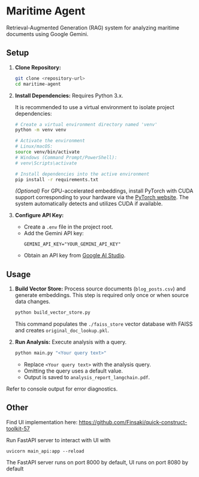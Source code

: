 # Maritime Agent

Retrieval-Augmented Generation (RAG) system for analyzing maritime documents using Google Gemini.

## Setup

1.  **Clone Repository:**
    ```bash
    git clone <repository-url>
    cd maritime-agent
    ```
2.  **Install Dependencies:** Requires Python 3.x.
    
    It is recommended to use a virtual environment to isolate project dependencies:
    ```bash
    # Create a virtual environment directory named 'venv'
    python -m venv venv 
    
    # Activate the environment
    # Linux/macOS:
    source venv/bin/activate 
    # Windows (Command Prompt/PowerShell):
    # venv\Scripts\activate
    
    # Install dependencies into the active environment
    pip install -r requirements.txt
    ```
    *(Optional)* For GPU-accelerated embeddings, install PyTorch with CUDA support corresponding to your hardware via the [PyTorch website](https://pytorch.org/get-started/locally/). The system automatically detects and utilizes CUDA if available.
3.  **Configure API Key:**
    *   Create a `.env` file in the project root.
    *   Add the Gemini API key:
        ```env
        GEMINI_API_KEY="YOUR_GEMINI_API_KEY"
        ```
    *   Obtain an API key from [Google AI Studio](https://aistudio.google.com/app/apikey).

## Usage

1.  **Build Vector Store:** Process source documents (`blog_posts.csv`) and generate embeddings. This step is required only once or when source data changes.
    ```bash
    python build_vector_store.py
    ```
    This command populates the `./faiss_store` vector database with FAISS and creates `original_doc_lookup.pkl`.

2.  **Run Analysis:** Execute analysis with a query.
    ```bash
    python main.py "<Your query text>"
    ```
    *   Replace `<Your query text>` with the analysis query.
    *   Omitting the query uses a default value.
    *   Output is saved to `analysis_report_langchain.pdf`.

Refer to console output for error diagnostics.

## Other

Find UI implementation here: https://github.com/Finsaki/quick-construct-toolkit-57

Run FastAPI server to interact with UI with

```
uvicorn main_api:app --reload
```

The FastAPI server runs on port 8000 by default, UI runs on port 8080 by default